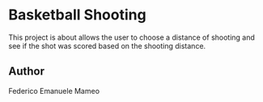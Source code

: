 # Basketball Shooting

This project is about allows the user to choose a distance of shooting and see if the shot was scored based on the shooting distance.

## Author

Federico Emanuele Mameo